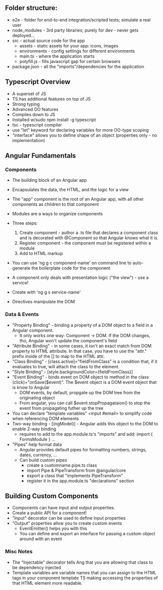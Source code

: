 
## Folder structure:
- e2e - folder for end-to-end integration/scripted tests; simulate a real user
- node_modules - 3rd party libraries; purely for dev - never gets deployed...
- src - actual source code for the app
   - assets - static assets for your app: icons, images
   - environments - config settings for different environments
   - main.ts - where the application starts
   - polyfill.js - fills javascript gap for certain browsers
- package.json - all the "imports"/dependencies for the application

## Typescript Overview
- A superset of JS
- TS has additional features on top of JS
- Strong typing
- Advanced OO features
- Compiles down to JS
- Installed w/sudo npm install -g typescript
- tsc - typescript compiler
- use "let" keyword for declaring variables for more OO-type scoping
- "interface" allows you to define shape of an object (properties only - no implementation)

## Angular Fundamentals

### Components
- The building block of an Angular app
- Encapsulates the data, the HTML, and the logic for a view
- The "app" component is the root of an Angular app, with all other components as children to that component
- Modules are a ways to organize components
- Three steps:
   1. Create component - author a .ts file that declares a component class and is decorated with @Component so that Angular knows what it is.
   2. Register component - the component must be registered within a module
   3. Add to HTML markup
- You can use 'ng g c component-name' on command line to auto-generate the boilerplate code for the component
- A component only deals with presentation logic ("the view") - use a service!
- Create with 'ng g s service-name'

- Directives manipulate the DOM

### Data & Events
- "Property Binding" - binding a property of a DOM object to a field in a Angular component.
   - It only works one way: Component -> DOM. If the DOM changes, tho, Angular won't update the component's field
- "Attribute Binding" - in some cases, it isn't an exact match from DOM property to HTML attribute. In that case, you have to use the "attr." prefix inside of the [] to map to the HTML attr.
- "Class Binding" - [class.active]="fieldFromClass" is a condition that, if it evaluates to true, will attach the class to the element.
- "Style Binding" - [style.backgroundColor={fieldFromClass}]
- "Event Binding" - binds event on DOM object to method in the class (click)="onSave($event)". The $event object is a DOM event object that is know to Angular
   - DOM events, by default, propgate up the DOM tree from the originating object
   - From angular, you can call $event.stopPropagataion() to stop the event from propagating futher up the tree
- You can declare "template variables" <input #email> to simplify code when referencing DOM elements
- Two-way binding - [(ngModel)] - Angular adds this object to the DOM to enable 2-way binding
   - requires to add to the app.module.ts's "imports" and add: import { FormsModule } ...
- "Pipes" help format data
   - Angular provides default pipes for formatting numbers, strings, dates, currency, ...
   - Can build custom pipes
      - create a customname.pipe.ts class
      - import Pipe & PipeTransform from @angular/core
      - export a class that "implements PipeTransform"
      - register it in the app.module.ts "declarations" section

## Building Custom Components
- Components can have input and output properties. 
- Create a public API for a component!
- "Input" decorator can be used to define input properties
- "Output" properties allow you to create custom events
   - EventEmitter() helps you with this
   - You can define and export an interface for passing a custom object around with an event



### Misc Notes
- The "Injectable" decorator tells Ang that you are allowing that class to be dependency injected 
- Template variables are variable names that you can assign to the HTML tags in your component template TS making accessing the properties of that HTML element more readable.